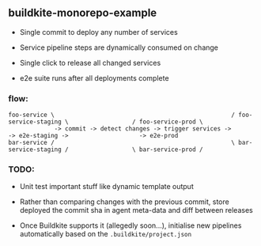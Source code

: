 
## buildkite-monorepo-example

* Single commit to deploy any number of services

* Service pipeline steps are dynamically consumed on change

* Single click to release all changed services

* e2e suite runs after all deployments complete


### flow:

```
foo-service \                                                  / foo-service-staging \                  / foo-service-prod \
             -> commit -> detect changes -> trigger services ->                        -> e2e-staging ->                    -> e2e-prod
bar-service /                                                  \ bar-service-staging /                  \ bar-service-prod /
```

### TODO:

* Unit test important stuff like dynamic template output

* Rather than comparing changes with the previous commit, store deployed the commit sha in agent meta-data and diff between releases

* Once Buildkite supports it (allegedly soon...), initialise new pipelines automatically based on the `.buildkite/project.json`